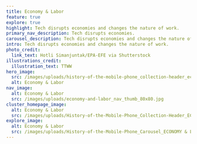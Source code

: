 ```yaml
---
title: Economy & Labor
feature: true
explore: true
highlight: Tech disrupts economies and changes the nature of work.
primary_nav_description: Tech disrupts economies.
carousel_description: Tech disrupts economies and changes the nature of work.
intro: Tech disrupts economies and changes the nature of work.
photo_credit:
  link_text: Hotli Simanjuntak/EPA-EFE via Shutterstock
illustrations_credit:
  illustration_text: TTWW
hero_image:
  src: /images/uploads/history-of-the-mobile-phone_collection-header_economy-labor-600.png
  alt: Economy & Labor
nav_image:
  alt: Economy & Labor
  src: /images/uploads/economy-and-labor_nav_thumb_80x80.jpg
cluster_homepage_image:
  alt: Economy & Labor
  src: /images/uploads/History-of-the-Mobile-Phone_Collection-Header_ECONOMY-&-LABOR.png
explore_image:
  alt: Economy & Labor
  src: /images/uploads/History-of-the-Mobile-Phone_Carousel_ECONOMY & LABOR.jpg
---
```

